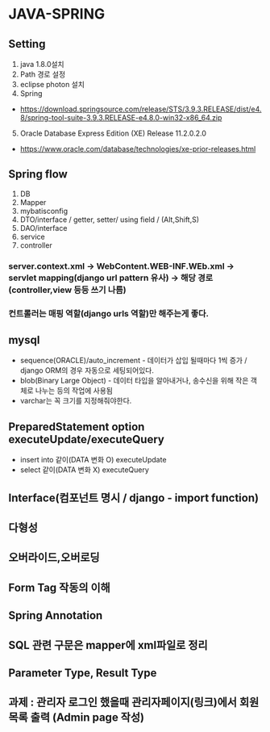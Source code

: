 # JAVA-SPRING

## Setting
 1. java 1.8.0설치
 2. Path 경로 설정
 3. eclipse photon 설치
 4. Spring 
  - https://download.springsource.com/release/STS/3.9.3.RELEASE/dist/e4.8/spring-tool-suite-3.9.3.RELEASE-e4.8.0-win32-x86_64.zip
 5. Oracle Database Express Edition (XE) Release 11.2.0.2.0
  - https://www.oracle.com/database/technologies/xe-prior-releases.html
 
## Spring flow
 1. DB 
 2. Mapper
 3. mybatisconfig
 4. DTO/interface / getter, setter/ using field / (Alt,Shift,S)
 5. DAO/interface
 6. service
 7. controller
 

### server.context.xml -> WebContent.WEB-INF.WEb.xml -> servlet mapping(django url pattern 유사) -> 해당 경로(controller,view 등등 쓰기 나름)


### 컨트롤러는 매핑 역할(django urls 역할)만 해주는게 좋다.

## mysql 
 - sequence(ORACLE)/auto_increment - 데이터가 삽입 될때마다 1씩 증가 / django ORM의 경우 자동으로 세팅되어있다.
 - blob(Binary Large Object) - 데이터 타입을 알아내거나, 송수신을 위해 작은 객체로 나누는 등의 작업에 사용됨
 - varchar는 꼭 크기를 지정해줘야한다.

## PreparedStatement option executeUpdate/executeQuery
 - insert into 같이(DATA 변화 O) executeUpdate
 - select 같이(DATA 변화 X) executeQuery
 
## Interface(컴포넌트 명시 / django - import function)
 
## 다형성
## 오버라이드,오버로딩
## Form Tag 작동의 이해
## Spring Annotation
## SQL 관련 구문은 mapper에 xml파일로 정리
## Parameter Type, Result Type
 
## 과제 : 관리자 로그인 했을때 관리자페이지(링크)에서 회원목록 출력 (Admin page 작성)

